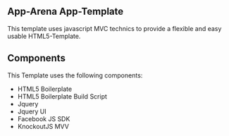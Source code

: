 ## App-Arena App-Template

This template uses javascript MVC technics to provide a flexible and easy usable HTML5-Template.


## Components

This Template uses the following components:

- HTML5 Boilerplate
- HTML5 Boilerplate Build Script
- Jquery
- Jquery UI
- Facebook JS SDK
- KnockoutJS MVV

